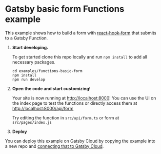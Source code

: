 # Gatsby basic form Functions example

This example shows how to build a form with [react-hook-form](https://react-hook-form.com/) that submits to a Gatsby Function.

1. **Start developing.**

    To get started clone this repo locally and run `npm install` to add all necessary packages.

    ```shell
    cd examples/functions-basic-form
    npm install
    npm run develop
    ```

2. **Open the code and start customizing!**

    Your site is now running at <http://localhost:8000>! You can use the UI on the index page to test the functions or directly access them at <http://localhost:8000/api/form>

    Try editing the function in `src/api/form.ts` or form at `src/pages/index.js`

3. **Deploy**

You can deploy this example on Gatsby Cloud by copying the example into a new repo and [connecting that to Gatsby Cloud](https://www.gatsbyjs.com/docs/how-to/previews-deploys-hosting/deploying-to-gatsby-cloud/#set-up-an-existing-gatsby-site).
